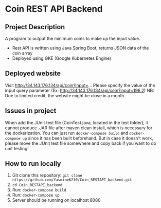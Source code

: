 # Coin REST API Backend

## Project Description
A program to output the minimum coins to make up the input value.
- Rest API is written using Java Spring Boot, returns JSON data of the coin array
- Deployed using GKE (Google Kubernetes Engine)

## Deployed website
Visit http://34.143.176.134/api/coin?input=...
Please specify the value of the input query parameter (Ex: http://34.143.176.134/api/coin?input=198.2)
NB: Due to limited credit, the website might be close in a month.

## Issues in project
When add the JUnit test file (CoinTest.java, located in the test folder), it cannot produce .JAR file after maven clean install, which is necessary for the dockerization.
You can just run `docker-compose build` and `docker-compose up` since it has been built beforehand.
But in case it doesn't work, please move the JUnit test file somewhere and copy back if you want to do unit testing!

## How to run locally
1. Git clone this repository: `git clone https://github.com/YasmineK210/Coin_RESTAPI_backend.git`
2. `cd Coin_RESTAPI_backend`
3. Run: `docker-compose build`
4. Run: `docker-compose up`
5. Server should be running on localhost 8080
